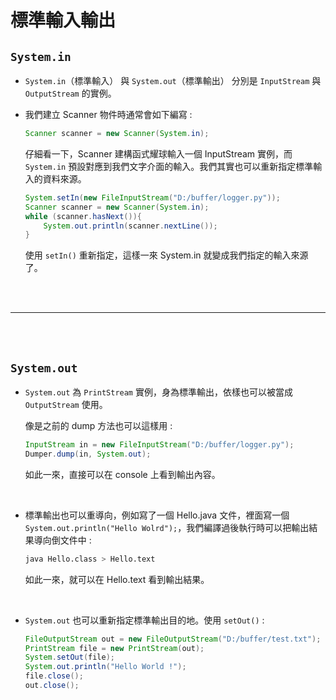 # 標準輸入輸出

## `System.in`

* `System.in`（標準輸入） 與 `System.out`（標準輸出） 分別是 `InputStream` 與 `OutputStream` 的實例。

* 我們建立 Scanner 物件時通常會如下編寫 :

    ```java
    Scanner scanner = new Scanner(System.in);
    ```

    仔細看一下，Scanner 建構函式耀球輸入一個 InputStream 實例，而 `System.in` 預設對應到我們文字介面的輸入。我們其實也可以重新指定標準輸入的資料來源。

    ```java
    System.setIn(new FileInputStream("D:/buffer/logger.py"));
    Scanner scanner = new Scanner(System.in);
    while (scanner.hasNext()){
        System.out.println(scanner.nextLine());
    }
    ```
    
    使用 `setIn()` 重新指定，這樣一來 System.in 就變成我們指定的輸入來源了。

<br>
<br>

---

<br>
<br>

## `System.out`

* `System.out` 為 `PrintStream` 實例，身為標準輸出，依樣也可以被當成 `OutputStream` 使用。

    像是之前的 dump 方法也可以這樣用 :

    ```java
    InputStream in = new FileInputStream("D:/buffer/logger.py");
    Dumper.dump(in, System.out);
    ```

    如此一來，直接可以在 console 上看到輸出內容。

    <br>

* 標準輸出也可以重導向，例如寫了一個 Hello.java 文件，裡面寫一個 `System.out.println("Hello Wolrd");`，我們編譯過後執行時可以把輸出結果導向倒文件中 : 

    ```bash
    java Hello.class > Hello.text
    ```
    如此一來，就可以在 Hello.text 看到輸出結果。

    <br>

* `System.out` 也可以重新指定標準輸出目的地。使用 `setOut()` :

    ```java
    FileOutputStream out = new FileOutputStream("D:/buffer/test.txt");
    PrintStream file = new PrintStream(out);
    System.setOut(file);
    System.out.println("Hello World !");
    file.close();
    out.close();
    ```
    